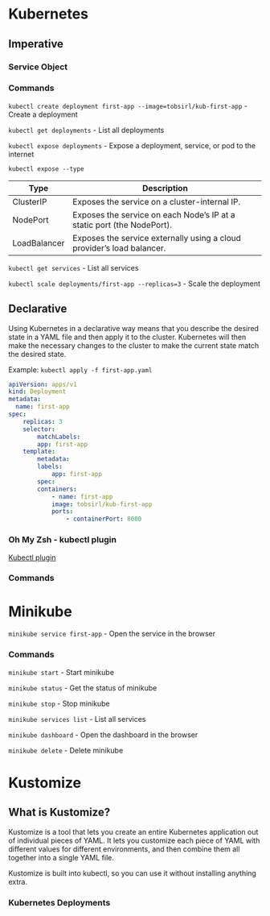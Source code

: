 # Kubernetes

## Imperative

### Service Object

### Commands

`kubectl create deployment first-app --image=tobsirl/kub-first-app` - Create a deployment

`kubectl get deployments` - List all deployments

`kubectl expose deployments` - Expose a deployment, service, or pod to the internet

`kubectl expose --type`

| Type         | Description                                                            |
| ------------ | ---------------------------------------------------------------------- |
| ClusterIP    | Exposes the service on a cluster-internal IP.                          |
| NodePort     | Exposes the service on each Node’s IP at a static port (the NodePort). |
| LoadBalancer | Exposes the service externally using a cloud provider’s load balancer. |

`kubectl get services` - List all services

`kubectl scale deployments/first-app --replicas=3` - Scale the deployment

## Declarative

Using Kubernetes in a declarative way means that you describe the desired state in a YAML file and then apply it to the cluster. Kubernetes will then make the necessary changes to the cluster to make the current state match the desired state.

Example: `kubectl apply -f first-app.yaml`

```yaml
apiVersion: apps/v1
kind: Deployment
metadata:
  name: first-app
spec:
    replicas: 3
    selector:
        matchLabels:
        app: first-app
    template:
        metadata:
        labels:
            app: first-app
        spec:
        containers:
            - name: first-app
            image: tobsirl/kub-first-app
            ports:
                - containerPort: 8080
```

### Oh My Zsh - kubectl plugin

[Kubectl plugin](https://github.com/ohmyzsh/ohmyzsh/tree/master/plugins/kubectl)

### Commands

# Minikube

`minikube service first-app` - Open the service in the browser

### Commands

`minikube start` - Start minikube

`minikube status` - Get the status of minikube

`minikube stop` - Stop minikube

`minikube services list` - List all services

`minikube dashboard` - Open the dashboard in the browser

`minikube delete` - Delete minikube

# Kustomize

## What is Kustomize?

Kustomize is a tool that lets you create an entire Kubernetes application out of individual pieces of YAML. It lets you customize each piece of YAML with different values for different environments, and then combine them all together into a single YAML file.

Kustomize is built into kubectl, so you can use it without installing anything extra.

### Kubernetes Deployments
